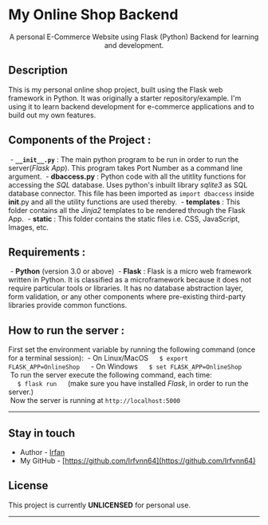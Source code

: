 # My Online Shop Backend

<p align="center">
  A personal E-Commerce Website using Flask (Python) Backend for learning and development.
</p>

## Description

This is my personal online shop project, built using the Flask web framework in Python. It was originally a starter repository/example. I'm using it to learn backend development for e-commerce applications and to build out my own features.

## Components of the Project :
 - <strong>`__init__.py`</strong> : The main python program to be run in order to run the server(<em>Flask App</em>). This program takes Port Number as a command line argument.
 - <strong>dbaccess.py</strong> : Python code with all the utitlity functions for accessing the <em>SQL</em> database. Uses python's inbuilt library <em>sqlite3</em> as SQL database connector. This file has been imported as <code>import dbaccess</code> inside __init__.py and all the utility functions are used thereby.
 - <strong>templates</strong> : This folder contains all the <em>Jinja2</em> templates to be rendered through the Flask App.
 - <strong>static</strong> : This folder contains the static files i.e. CSS, JavaScript, Images, etc.

## Requirements :
 - <strong>Python</strong> (version 3.0 or above)
 - <strong>Flask</strong> : Flask is a micro web framework written in Python. It is classified as a microframework because it does not require particular tools or libraries. It has no database abstraction layer, form validation, or any other components where pre-existing third-party libraries provide common functions.

## How to run the server :
First set the environment variable by running the following command (once for a terminal session):
 - On Linux/MacOS
 ```
 $ export FLASK_APP=OnlineShop
 ```
 - On Windows
 ```
 $ set FLASK_APP=OnlineShop
 ```
 To run the server execute the following command, each time:<br/>
 ```
 $ flask run
 ```
 (make sure you have installed <em>Flask</em>, in order to run the server.)<br/>
 Now the server is running at `http://localhost:5000`

---

## Stay in touch

- Author - [Irfan](https://github.com/Irfvnn64)
- My GitHub - [https://github.com/Irfvnn64](https://github.com/Irfvnn64)

## License

This project is currently **UNLICENSED** for personal use.

---